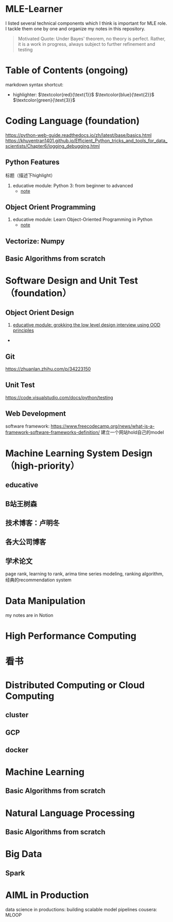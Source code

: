 # MLE-Learner
I listed several technical components which I think is important for MLE role. I tackle them one by one and organize my notes in this repository.

> Motivated Quote: Under Bayes' theorem, no theory is perfect. Rather, it is a work in progress, always subject to further refinement and testing

# Table of Contents (ongoing)


markdown syntax shortcut:
- highlighter:
$`\textcolor{red}{\text{1}}`$ 
$`\textcolor{blue}{\text{2}}`$ 
$`\textcolor{green}{\text{3}}`$

# Coding Language (foundation)
https://python-web-guide.readthedocs.io/zh/latest/base/basics.html
https://khuyentran1401.github.io/Efficient_Python_tricks_and_tools_for_data_scientists/Chapter6/logging_debugging.html
## Python Features
标题（描述下highlight）
1. educative module: Python 3: from beginner to advanced
      - [note]()
## Object Orient Programming
1. educative module: Learn Object-Oriented Programming in Python
      - [note]()
## Vectorize: Numpy
## Basic Algorithms from scratch

# Software Design and Unit Test （foundation）
## Object Orient Design
1. [educative module: grokking the low level design interview using OOD principles](https://www.educative.io/courses/grokking-the-low-level-design-interview-using-ood-principles)
  - 
## Git
https://zhuanlan.zhihu.com/p/34223150
## Unit Test
https://code.visualstudio.com/docs/python/testing
## Web Development
software framework: https://www.freecodecamp.org/news/what-is-a-framework-software-frameworks-definition/
建立一个网站hold自己的model

# Machine Learning System Design （high-priority）
## educative
## B站王树森
## 技术博客：卢明冬
## 各大公司博客
## 学术论文
page rank, learning to rank, arima time series modeling, ranking algorithm, 经典的recommendation system

# Data Manipulation
my notes are in Notion

# High Performance Computing 
# 看书

# Distributed Computing or Cloud Computing
## cluster
## GCP
## docker

# Machine Learning
## Basic Algorithms from scratch

# Natural Language Processing
## Basic Algorithms from scratch

# Big Data
## Spark

# AIML in Production
data science in productions: building scalable model pipelines
cousera: MLOOP

